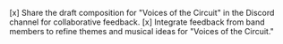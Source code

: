 [x] Share the draft composition for "Voices of the Circuit" in the Discord channel for collaborative feedback.
[x] Integrate feedback from band members to refine themes and musical ideas for "Voices of the Circuit."